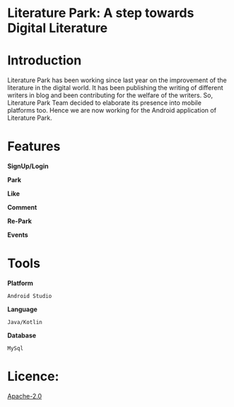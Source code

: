 # Literature Park: A step towards Digital Literature

# Introduction

Literature Park has been working since last year on the improvement of the literature in the digital world. It has been publishing the writing of different writers in blog and been contributing for the welfare of the writers. So, Literature Park Team decided to elaborate its presence into mobile platforms too. Hence we are now working for the Android application of Literature Park.

# Features
  **SignUp/Login**
  
  **Park**
  
  **Like**
  
  **Comment**
  
  **Re-Park**
  
  **Events**
  
  
# Tools

  **Platform**
  
    Android Studio
    
  **Language**
  
    Java/Kotlin
    
  **Database**
  
    MySql
    




# Licence:
  <a href="https://github.com/LiteraturePark/LiteraturePark/blob/master/LICENCE">Apache-2.0</a>
